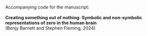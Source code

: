 Accompanying code for the manuscript:
<br>
<br>
<b> Creating something out of nothing: Symbolic and non-symbolic representations of zero in the human brain </b> <br>(Benjy Barnett and Stephen Fleming, 2024)
